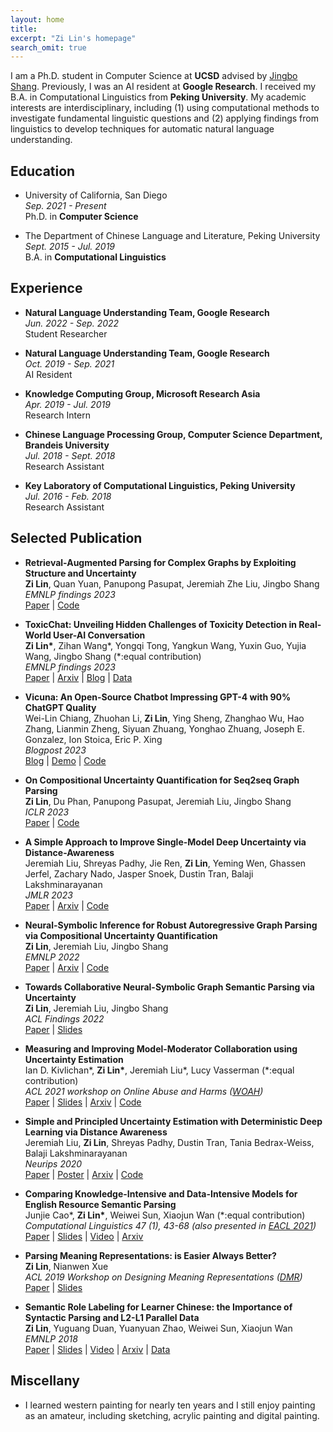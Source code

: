 ```yaml
---
layout: home
title: 
excerpt: "Zi Lin's homepage"
search_omit: true
---
```


I am a Ph.D. student in Computer Science at **UCSD** advised by [Jingbo Shang](https://shangjingbo1226.github.io/). Previously, I was an AI resident at **Google Research**. I received my B.A. in Computational Linguistics from **Peking University**. My academic interests are interdisciplinary, including (1) using computational methods to investigate fundamental linguistic questions and (2) applying findings from linguistics to develop techniques for automatic natural language understanding.

## Education
* University of California, San Diego  
*Sep. 2021 - Present*  
Ph.D. in **Computer Science**

* The Department of Chinese Language and Literature, Peking University  
*Sept. 2015 - Jul. 2019*  
B.A. in **Computational Linguistics**

<!-- * Summer Session, University of California at Berkeley  
*Summer 2017* -->

## Experience
* **Natural Language Understanding Team, Google Research**  
*Jun. 2022 - Sep. 2022*  
Student Researcher

* **Natural Language Understanding Team, Google Research**  
*Oct. 2019 - Sep. 2021*  
AI Resident
<!-- Collaborator: [**Dan Roth**](https://www.cis.upenn.edu/~danroth/), [**Jeremiah Liu**](http://jereliu.info/), [**Zi Yang**](https://www.aclweb.org/anthology/people/z/zi-yang/), Nan Hua, [**Ian Kivlichan**](https://scholar.google.com/citations?user=FRBObOwAAAAJ&hl=en) -->

* **Knowledge Computing Group, Microsoft Research Asia**  
*Apr. 2019 - Jul. 2019*  
Research Intern 
<!-- Research Intern, Mentor: [**Jin-Ge Yao**](https://aclweb.org/anthology/people/jin-ge-yao) -->

<!-- * **Language Computing and Web Mining Group, Wangxuan Institute of Computer Technology, Peking University**  
*Aug. 2017 - Apr. 2019*  
Research Assistant, Advisor: [**Weiwei Sun**](https://www.cl.cam.ac.uk/~ws390/) (now at the University of Cambridge) -->

* **Chinese Language Processing Group, Computer Science Department, Brandeis University**  
*Jul. 2018 - Sept. 2018*  
Research Assistant
<!-- Advisor: [**Nianwen Xue**](http://www.cs.brandeis.edu/~xuen/) -->

* **Key Laboratory of Computational Linguistics, Peking University**  
*Jul. 2016 - Feb. 2018*  
Research Assistant
<!-- Advisor: [**Yang Liu**](http://eecs.pku.edu.cn/info/1501/6753.htm) -->

## Selected Publication [<span class="ai ai-google-scholar-square fa-1x" href=""></span>](https://scholar.google.com/citations?user=kgZYttUAAAAJ&hl=en)
* **Retrieval-Augmented Parsing for Complex Graphs by Exploiting Structure and Uncertainty**  
**Zi Lin**, Quan Yuan, Panupong Pasupat, Jeremiah Zhe Liu, Jingbo Shang  
*EMNLP findings 2023*  
[<span class="fas fa-file-pdf fa-lg"></span> Paper](https://openreview.net/pdf?id=dFvwxdSj0B) | [<span class="fab fa-github-square fa-lg" href=""></span> Code](https://github.com/google/uncertainty-baselines/tree/main/baselines/t5/data/deepbank) 


* **ToxicChat: Unveiling Hidden Challenges of Toxicity Detection in Real-World User-AI Conversation**  
**Zi Lin\***, Zihan Wang*, Yongqi Tong, Yangkun Wang, Yuxin Guo, Yujia Wang, Jingbo Shang (\*:equal contribution)  
*EMNLP findings 2023*  
[<span class="fas fa-file-pdf fa-lg"></span> Paper](https://openreview.net/pdf?id=jTiJPDv82w) | [<span class="ai ai-arxiv-square fa-lg" href=""></span> Arxiv](https://arxiv.org/abs/2310.17389) | [<span class="fa fa-rss-square"></span> Blog](https://lmsys.org/blog/2023-10-30-toxicchat/) | [<span class="fas fa-list-alt fa-lg" href=""></span> Data](https://huggingface.co/datasets/lmsys/toxic-chat)  


* **Vicuna: An Open-Source Chatbot Impressing GPT-4 with 90% ChatGPT Quality**  
Wei-Lin Chiang, Zhuohan Li, **Zi Lin**, Ying Sheng, Zhanghao Wu, Hao Zhang, Lianmin Zheng, Siyuan Zhuang, Yonghao Zhuang, Joseph E. Gonzalez, Ion Stoica, Eric P. Xing    
*Blogpost 2023*  
[<span class="fa fa-rss-square"></span> Blog](https://lmsys.org/blog/2023-03-30-vicuna/) | [<span class="fa fa-desktop" href=""></span> Demo](https://arxiv.org/abs/2301.11459) | [<span class="fab fa-github-square fa-lg" href=""></span> Code](https://github.com/lm-sys/FastChat) 

* **On Compositional Uncertainty Quantification for Seq2seq Graph Parsing**   
**Zi Lin**, Du Phan, Panupong Pasupat, Jeremiah Liu, Jingbo Shang    
*ICLR 2023*  
[<span class="fas fa-file-pdf fa-lg"></span> Paper](https://openreview.net/pdf?id=rJcLocAJpA6) | [<span class="fab fa-github-square fa-lg" href=""></span> Code](https://github.com/google/uncertainty-baselines/tree/main/baselines/t5/data/deepbank) 


* **A Simple Approach to Improve Single-Model Deep Uncertainty via Distance-Awareness**   
Jeremiah Liu, Shreyas Padhy, Jie Ren, **Zi Lin**, Yeming Wen, Ghassen Jerfel, Zachary Nado, Jasper Snoek, Dustin Tran, Balaji Lakshminarayanan    
*JMLR 2023*  
[<span class="fas fa-file-pdf fa-lg"></span> Paper](https://jmlr.org/papers/volume24/22-0479/22-0479.pdf) | [<span class="ai ai-arxiv-square fa-lg" href=""></span> Arxiv](https://arxiv.org/abs/2205.00403) | [<span class="fab fa-github-square fa-lg" href=""></span> Code](https://github.com/google/uncertainty-baselines/)


* **Neural-Symbolic Inference for Robust Autoregressive Graph Parsing via Compositional Uncertainty Quantification**   
**Zi Lin**, Jeremiah Liu, Jingbo Shang    
*EMNLP 2022*  
[<span class="fas fa-file-pdf fa-lg"></span> Paper](https://aclanthology.org/2022.emnlp-main.314.pdf) | [<span class="ai ai-arxiv-square fa-lg" href=""></span> Arxiv](https://arxiv.org/abs/2301.11459) | [<span class="fab fa-github-square fa-lg" href=""></span> Code](https://github.com/google/uncertainty-baselines/tree/main/baselines/t5/data/deepbank) 


* **Towards Collaborative Neural-Symbolic Graph Semantic Parsing via Uncertainty**   
**Zi Lin**, Jeremiah Liu, Jingbo Shang    
*ACL Findings 2022*  
[<span class="fas fa-file-pdf fa-lg"></span> Paper](https://aclanthology.org/2022.findings-acl.328.pdf) | [<span class="fas fa-file-powerpoint fa-lg" href=""></span> Slides](https://drive.google.com/file/d/1nYaY9xux2EtWn2Mz_STWFbhIBfouZUQq/view?usp=sharing)


* **Measuring and Improving Model-Moderator Collaboration using Uncertainty Estimation**   
Ian D. Kivlichan\*, **Zi Lin\***, Jeremiah Liu\*, Lucy Vasserman (\*:equal contribution)    
*ACL 2021 workshop on Online Abuse and Harms ([WOAH](https://www.workshopononlineabuse.com/))*  
[<span class="fas fa-file-pdf fa-lg"></span> Paper](https://aclanthology.org/2021.woah-1.5.pdf) | [<span class="fas fa-file-powerpoint fa-lg" href=""></span> Slides](https://drive.google.com/file/d/1HKkl-zzZje9OtnjodA2oVUSxm--ysjDr/view?usp=sharing) | [<span class="ai ai-arxiv-square fa-lg" href=""></span> Arxiv](https://arxiv.org/abs/2107.04212) | [<span class="fab fa-github-square fa-lg" href=""></span> Code](https://github.com/google/uncertainty-baselines/tree/main/baselines/toxic_comments) 


* **Simple and Principled Uncertainty Estimation with Deterministic Deep Learning via Distance Awareness**   
Jeremiah Liu, **Zi Lin**, Shreyas Padhy, Dustin Tran, Tania Bedrax-Weiss, Balaji Lakshminarayanan  
*Neurips 2020*  
[<span class="fas fa-file-pdf fa-lg"></span> Paper](https://proceedings.neurips.cc/paper/2020/file/543e83748234f7cbab21aa0ade66565f-Paper.pdf) | [<span class="fas fa-file-powerpoint fa-lg" href=""></span> Poster](https://drive.google.com/file/d/1ov8FUogW2ofGK1_GAmxDB9SlTRYCnSMQ/view?usp=sharing) | [<span class="ai ai-arxiv-square fa-lg" href=""></span> Arxiv](https://arxiv.org/abs/2006.10108) | [<span class="fab fa-github-square fa-lg" href=""></span> Code](https://github.com/google/uncertainty-baselines)    


<!-- * **Pruning Redundant Mappings in Transformer Models via Spectral-Normalized Identity Prior**  
**Zi Lin**, Jeremiah Zhe Liu, Zi Yang, Nan Hua, Dan Roth  
*EMNLP Findings 2020*    
[<span class="fas fa-file-pdf fa-lg"></span> Paper](https://www.aclweb.org/anthology/2020.findings-emnlp.64.pdf) | [<span class="fas fa-file-powerpoint fa-lg" href=""></span> Slides](https://drive.google.com/file/d/1yeGVqZ_-VcoBwiXibXmcsPILOE96ZngT/view?usp=sharing) | [<span class="fas fa-file-video fa-lg" href=""></span> Video](https://slideslive.com/38940112/pruning-redundant-mappings-in-transformer-models-via-spectralnormalized-identity-prior) | [<span class="ai ai-arxiv-square fa-lg" href=""></span> Arxiv](https://arxiv.org/abs/2010.01791v1)   -->


* **Comparing Knowledge-Intensive and Data-Intensive Models for English Resource Semantic Parsing**  
Junjie Cao\*, **Zi Lin\***, Weiwei Sun, Xiaojun Wan (\*:equal contribution)  
*Computational Linguistics 47 (1), 43-68 (also presented in [EACL 2021](https://2021.eacl.org/))*  
[<span class="fas fa-file-pdf fa-lg"></span> Paper](https://aclanthology.org/2021.cl-1.3.pdf) | [<span class="fas fa-file-powerpoint fa-lg" href=""></span> Slides](https://drive.google.com/file/d/1sGUoFKnY-YQfqopBgvNbch0NtqNRXsGz/view?usp=sharing) | [<span class="fas fa-file-video fa-lg" href=""></span> Video](https://slideslive.com/38954694/comparing-knowledgeintensive-and-dataintensive-models-for-english-resource-semantic-parsing) | [<span class="ai ai-arxiv-square fa-lg"></span> Arxiv](https://arxiv.org/abs/1907.02298)


<!-- * **Hint-Based Training for Non-Autoregressive Machine Translation**  
Zhuohan Li, **Zi Lin**, Di He, Fei Tian, Tao Qin, Liwei Wang, Tie-Yan Liu  
*EMNLP 2019*  
[<span class="fas fa-file-pdf fa-lg"></span> Paper](https://www.aclweb.org/anthology/D19-1573.pdf) | [<span class="fas fa-file-powerpoint fa-lg" href=""></span> Slides](./pdf/hint-nart-slides.pdf) | [<span class="fas fa-file-video fa-lg" href=""></span> Video](https://vimeo.com/396299266) | [<span class="ai ai-arxiv-square fa-lg" href=""></span> Arxiv](https://arxiv.org/abs/1909.06708) | [<span class="fab fa-github-square fa-lg" href=""></span> Code](https://github.com/zhuohan123/hint-nart) -->


<!-- * **Fast Structured Decoding for Sequence Models**  
Zhiqing Sun, Zhuohan Li, Haoqing Wang, Di He, **Zi Lin**, Zhihong Deng  
*Neruips 2019*  
[<span class="fas fa-file-pdf fa-lg"></span> Paper](http://papers.nips.cc/paper/8566-fast-structured-decoding-for-sequence-models.pdf) | [<span class="ai ai-arxiv-square fa-lg" href=""></span> Arxiv](https://arxiv.org/abs/1910.11555) | [<span class="fab fa-github-square fa-lg" href=""></span> Code](https://github.com/pytorch/fairseq/tree/master/examples/nonautoregressive_translation) -->


* **Parsing Meaning Representations: is Easier Always Better?**  
**Zi Lin**, Nianwen Xue  
*ACL 2019 Workshop on Designing Meaning Representations ([DMR](https://www.cs.brandeis.edu/~clp/dmr/))*  
[<span class="fas fa-file-pdf fa-lg"></span> Paper](https://www.aclweb.org/anthology/W19-3304) | [<span class="fas fa-file-powerpoint fa-lg" href=""></span> Slides](./pdf/dmr_slides.pdf)

<!-- 
* **Implanting Rational Knowledge into Distributed Representation at Morpheme Level**  
**Zi Lin**, Yang Liu  
*AAAI 2019*  
[<span class="fas fa-file-pdf fa-lg"></span> Paper](https://www.aaai.org/ojs/index.php/AAAI/article/view/4151) | [<span class="fas fa-file-powerpoint fa-lg" href=""></span> Poster](./pdf/aaai-poster.pdf) | [<span class="ai ai-arxiv-square fa-lg" href=""></span> Arxiv](https://arxiv.org/abs/1811.10188) | [<span class="fas fa-list-alt fa-lg" href=""></span> Data](https://github.com/zi-lin/MC) -->


* **Semantic Role Labeling for Learner Chinese: the Importance of Syntactic Parsing and L2-L1 Parallel Data**  
**Zi Lin**, Yuguang Duan, Yuanyuan Zhao, Weiwei Sun, Xiaojun Wan  
*EMNLP 2018*  
 [<span class="fas fa-file-pdf fa-lg"></span> Paper](https://www.aclweb.org/anthology/D18-1414.pdf) | [<span class="fas fa-file-powerpoint fa-lg" href=""></span> Slides](./pdf/srl4il_slides.pdf) | [<span class="fas fa-file-video fa-lg" href=""></span> Video](https://vimeo.com/306119942) | [<span class="ai ai-arxiv-square fa-lg" href=""></span> Arxiv](https://arxiv.org/abs/1808.09409) | [<span class="fas fa-list-alt fa-lg" href=""></span> Data](https://github.com/pkucoli/srl4il) 

<!-- * **Is Argument Structure of Learner Chinese Understandable: A Corpus-Based Analysis**  
Yuguang Duan, **Zi Lin**, Weiwei Sun  
In *Proceedings of the International Conference on Bilingual Learning and Teaching (ICBLT)*, 2018  
\[[**Conference**](http://ouhk2018icblt.mozello.com/)\] \[[**PDF**](https://drive.google.com/open?id=1w7G3ctk7utUvQIZlMFtAbPL2r8WA6rJf)\]

* **Towards a Description of Chinese Morpheme Conceptions and Semantic Word Formation (In Chinese)**  
Yang Liu, **Zi Lin**, Sichen Kang  
*Journal of Chinese Information Processing (Vol. 32, Issue(2): 12-21)*, 2018  
\[[**Conference**](http://www.cips-cl.org/static/CCL2017/en/callfor.html)\] \[[**PDF**](http://jcip.cipsc.org.cn/CN/article/downloadArticleFile.do?attachType=PDF&id=2510)\]  
\*: this paper also appeared in *the 16th China National Conference on Computational Linguistics (CCL), 2017* -->

<!-- ## Honor & Award
* 2019 **Outstanding Graduate of Beijing**, Beijing Municipal Education Commission
* 2019 **Outstanding Graduate**, Peking University
* 2018 **Merit Student Pacesetter** (Top 1%), Peking University
* 2018 **China National Scholarship** (Top 1%), Ministry of Education of the P.R.China
* 2017 **Award for Academic Excellents**, Peking University
* 2017 **EAP Scholarship**, Peking University
* 2016 **Merit Student**, Peking University
* 2016 **Kwang-Hua Scholarship**, Peking University -->

## Miscellany
* I learned western painting for nearly ten years and I still enjoy painting as an amateur, including sketching, acrylic painting and digital painting.